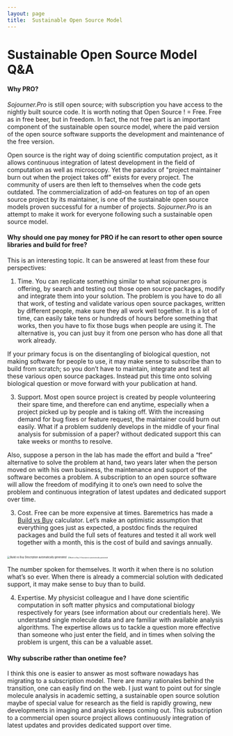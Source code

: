 ```yaml
---
layout: page
title:  Sustainable Open Source Model
---
```




# **Sustainable Open Source Model Q&A**

#### **Why PRO?**

*Sojourner.Pro* is still open source; with subscription you have access to the nightly built source code. It is worth noting that Open Source ! = Free. Free as in free beer, but in freedom. In fact, the not free part is an important component of the sustainable open source model, where the paid version of the open source software supports the development and maintenance of the free version. 

Open source is the right way of doing scientific computation project, as it allows continuous integration of latest development in the field of computation as well as microscopy. Yet the paradox of "project maintainer burn out when the project takes off" exists for every project. The community of users are then left to themselves when the code gets outdated. The commercialization of add-on features on top of an open source project by its maintainer, is one of the sustainable open source models proven successful for a number of projects. *Sojourner.Pro* is an attempt to make it work for everyone following such a sustainable open source model.

#### **Why should one pay money for PRO if he can resort to other open source libraries and build for free?**

This is an interesting topic. It can be answered at least from these four perspectives: 

1) Time. You can replicate something similar to what sojourner.pro is offering, by search and testing out those open source packages, modify and integrate them into your solution. The problem is you have to do all that work, of testing and validate various open source packages, written by different people, make sure they all work well together. It is a lot of time, can easily take tens or hundreds of hours before something that works, then you have to fix those bugs when people are using it. The alternative is, you can just buy it from one person who has done all that work already. 

If your primary focus is on the disentangling of biological question, not making software for people to use, it may make sense to subscribe than to build from scratch; so you don’t have to maintain, integrate and test all these various open source packages. Instead put this time onto solving biological question or move forward with your publication at hand.

3) Support. Most open source project is created by people volunteering their spare time, and therefore can end anytime, especially when a project picked up by people and is taking off. With the increasing demand for bug fixes or feature request, the maintainer could burn out easily. What if a problem suddenly develops in the middle of your final analysis for submission of a paper? without dedicated support this can take weeks or months to resolve. 

Also, suppose a person in the lab has made the effort and build a “free” alternative to solve the problem at hand, two years later when the person moved on with his own business, the maintenance and support of the software becomes a problem. A subscription to an open source software will allow the freedom of modifying it to one’s own need to solve the problem and continuous integration of latest updates and dedicated support over time. 

3) Cost. Free can be more expensive at times. Baremetrics has made a [Build vs Buy](https://baremetrics.com/build-vs-buy) calculator. Let’s make an optimistic assumption that everything goes just as expected, a postdoc finds the required packages and build the full sets of features and tested it all work well together with a month, this is the cost of build and savings annually. 

<img src="file:////Users/shengliu/Library/Group%20Containers/UBF8T346G9.Office/TemporaryItems/msohtmlclip/clip_image001.png" alt="Build vs Buy Description  automatically generated" style="zoom:40%;" />

<img src="file:////Users/shengliu/Library/Group%20Containers/UBF8T346G9.Office/TemporaryItems/msohtmlclip/clip_image002.png" alt="Build vs Buy 2  Description automatically generated" style="zoom:26%;" />

The number spoken for themselves. It worth it when there is no solution what’s so ever. When there is already a commercial solution with dedicated support, it may make sense to buy than to build.  

4) Expertise. My physicist colleague and I have done scientific computation in soft matter physics and computational biology respectively for years (see information about our credentials here). We understand single molecule data and are familiar with available analysis algorithms. The expertise allows us to tackle a question more effective than someone who just enter the field, and in times when solving the problem is urgent, this can be a valuable asset.  

#### **Why subscribe rather than onetime fee?**

I think this one is easier to answer as most software nowadays has migrating to a subscription model. There are many rationales behind the transition, one can easily find on the web. I just want to point out for single molecule analysis in academic setting, a sustainable open source solution maybe of special value for research as the field is rapidly growing, new developments in imaging and analysis keeps coming out. This subscription to a commercial open source project allows continuously integration of latest updates and provides dedicated support over time. 